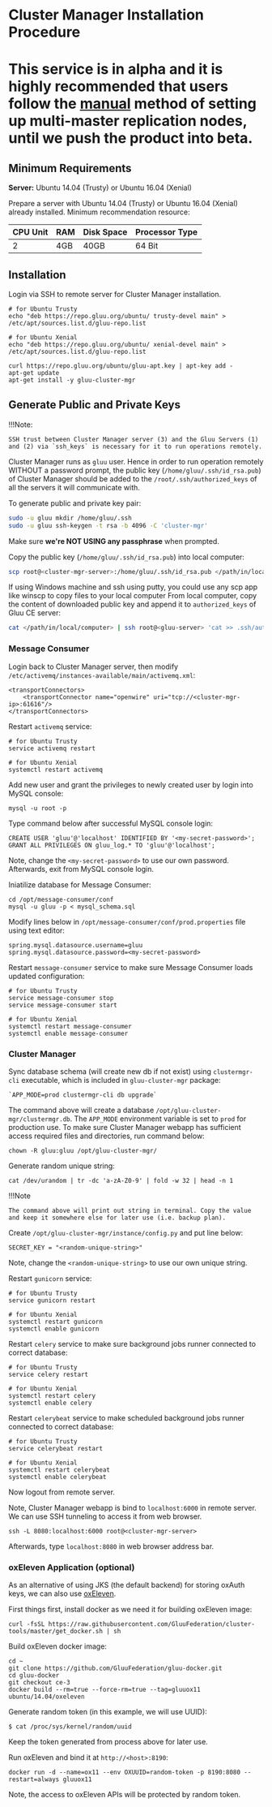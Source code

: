 # Cluster Manager Installation Procedure

# This service is in alpha and it is highly recommended that users follow the [manual](https://github.com/GluuFederation/cluster-mgr/tree/master/manual_install) method of setting up multi-master replication nodes, until we push the product into beta.

## Minimum Requirements

**Server:** Ubuntu 14.04 (Trusty) or Ubuntu 16.04 (Xenial)

Prepare a server with Ubuntu 14.04 (Trusty) or Ubuntu 16.04 (Xenial) already installed.
Minimum recommendation resource:

|CPU Unit  |    RAM     |   Disk Space      | Processor Type |
|----------|------------|-------------------|----------------|
|       2  |    4GB     |   40GB            |  64 Bit

## Installation

Login via SSH to remote server for Cluster Manager installation.

```
# for Ubuntu Trusty
echo "deb https://repo.gluu.org/ubuntu/ trusty-devel main" > /etc/apt/sources.list.d/gluu-repo.list

# for Ubuntu Xenial
echo "deb https://repo.gluu.org/ubuntu/ xenial-devel main" > /etc/apt/sources.list.d/gluu-repo.list

curl https://repo.gluu.org/ubuntu/gluu-apt.key | apt-key add -
apt-get update
apt-get install -y gluu-cluster-mgr
```
## Generate Public and Private Keys

!!!Note:

    SSH trust between Cluster Manager server (3) and the Gluu Servers (1) and (2) via `ssh_keys` is necessary for it to run operations remotely.

Cluster Manager runs as `gluu` user. Hence in order to run operation remotely WITHOUT a password prompt,
the public key (`/home/gluu/.ssh/id_rsa.pub`) of Cluster Manager
should be added to the `/root/.ssh/authorized_keys` of all the servers it will communicate with.

To generate public and private key pair:

```bash
sudo -u gluu mkdir /home/gluu/.ssh
sudo -u gluu ssh-keygen -t rsa -b 4096 -C 'cluster-mgr'
```

Make sure **we're NOT USING any passphrase** when prompted.

Copy the public key (`/home/gluu/.ssh/id_rsa.pub`) into local computer:

```bash
scp root@<cluster-mgr-server>:/home/gluu/.ssh/id_rsa.pub </path/in/local/computer>
```

If using Windows machine and ssh using putty, you could use any scp app
like winscp to copy files to your local computer
From local computer, copy the content of downloaded public key and append it to `authorized_keys`
of Gluu CE server:

```bash
cat </path/in/local/computer> | ssh root@<gluu-server> 'cat >> .ssh/authorized_keys'
```

### Message Consumer

Login back to Cluster Manager server, then modify `/etc/activemq/instances-available/main/activemq.xml`:

    <transportConnectors>
        <transportConnector name="openwire" uri="tcp://<cluster-mgr-ip>:61616"/>
    </transportConnectors>

Restart `activemq` service:

    # for Ubuntu Trusty
    service activemq restart

    # for Ubuntu Xenial
    systemctl restart activemq

Add new user and grant the privileges to newly created user by login into MySQL console:

    mysql -u root -p

Type command below after successful MySQL console login:

    CREATE USER 'gluu'@'localhost' IDENTIFIED BY '<my-secret-password>';
    GRANT ALL PRIVILEGES ON gluu_log.* TO 'gluu'@'localhost';

Note, change the `<my-secret-password>` to use our own password.
Afterwards, exit from MySQL console login.

Iniatilize database for Message Consumer:

    cd /opt/message-consumer/conf
    mysql -u gluu -p < mysql_schema.sql

Modify lines below in `/opt/message-consumer/conf/prod.properties` file using text editor:

    spring.mysql.datasource.username=gluu
    spring.mysql.datasource.password=<my-secret-password>

Restart `message-consumer` service to make sure Message Consumer loads updated configuration:

    # for Ubuntu Trusty
    service message-consumer stop
    service message-consumer start

    # for Ubuntu Xenial
    systemctl restart message-consumer
    systemctl enable message-consumer

### Cluster Manager

Sync database schema (will create new db if not exist) using `clustermgr-cli` executable, which is included in `gluu-cluster-mgr` package:

    `APP_MODE=prod clustermgr-cli db upgrade`

The command above will create a database `/opt/gluu-cluster-mgr/clustermgr.db`.
The `APP_MODE` environment variable is set to `prod` for production use.
To make sure Cluster Manager webapp has sufficient access required files and directories, run command below:

    chown -R gluu:gluu /opt/gluu-cluster-mgr/

Generate random unique string:

    cat /dev/urandom | tr -dc 'a-zA-Z0-9' | fold -w 32 | head -n 1

!!!Note

    The command above will print out string in terminal. Copy the value and keep it somewhere else for later use (i.e. backup plan).

Create `/opt/gluu-cluster-mgr/instance/config.py` and put line below:

    SECRET_KEY = "<random-unique-string>"

Note, change the `<random-unique-string>` to use our own unique string.

Restart `gunicorn` service:

    # for Ubuntu Trusty
    service gunicorn restart

    # for Ubuntu Xenial
    systemctl restart gunicorn
    systemctl enable gunicorn

Restart `celery` service to make sure background jobs runner connected to correct database:

    # for Ubuntu Trusty
    service celery restart

    # for Ubuntu Xenial
    systemctl restart celery
    systemctl enable celery

Restart `celerybeat` service to make scheduled background jobs runner connected to correct database:

    # for Ubuntu Trusty
    service celerybeat restart

    # for Ubuntu Xenial
    systemctl restart celerybeat
    systemctl enable celerybeat

Now logout from remote server.

Note, Cluster Manager webapp is bind to `localhost:6000` in remote server.
We can use SSH tunneling to access it from web browser.

    ssh -L 8080:localhost:6000 root@<cluster-mgr-server>

Afterwards, type `localhost:8080` in web browser address bar.

### oxEleven Application (optional)

As an alternative of using JKS (the default backend) for storing oxAuth keys, we can also use [oxEleven](https://github.com/GluuFederation/oxEleven).

First things first, install docker as we need it for building oxEleven image:

    curl -fsSL https://raw.githubusercontent.com/GluuFederation/cluster-tools/master/get_docker.sh | sh

Build oxEleven docker image:

    cd ~
    git clone https://github.com/GluuFederation/gluu-docker.git
    cd gluu-docker
    git checkout ce-3
    docker build --rm=true --force-rm=true --tag=gluuox11 ubuntu/14.04/oxeleven

Generate random token (in this example, we will use UUID):

    $ cat /proc/sys/kernel/random/uuid

Keep the token generated from process above for later use.

Run oxEleven and bind it at `http://<host>:8190`:

    docker run -d --name=ox11 --env OXUUID=random-token -p 8190:8080 --restart=always gluuox11

Note, the access to oxEleven APIs will be protected by random token.
